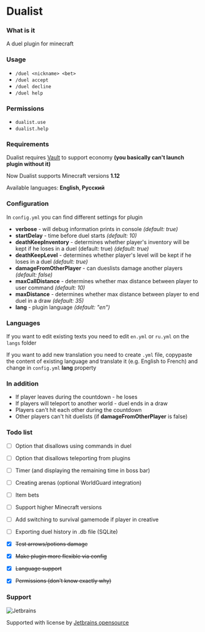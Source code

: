 # Dualist

### What is it
A duel plugin for minecraft

### Usage

- `/duel <nickname> <bet>`
- `/duel accept`
- `/duel decline`
- `/duel help`

### Permissions

- `dualist.use`
- `dualist.help`

### Requirements
Dualist requires [Vault](https://www.spigotmc.org/resources/vault.34315/) to support economy **(you basically can't launch plugin without it)**

Now Dualist supports Minecraft versions **1.12**

Available languages: **English, Русский**

### Configuration
In `config.yml` you can find different settings for plugin
- **verbose** - will debug information prints in console _(default: true)_
- **startDelay** - time before duel starts _(default: 10)_
- **deathKeepInventory** - determines whether player's inventory will be kept if he loses in a duel (default: true)
 _(default: true)_
- **deathKeepLevel** - determines whether player's level will be kept if he loses in a duel _(default: true)_
- **damageFromOtherPlayer** - can dueslists damage another players _(default: false)_
- **maxCallDistance** - determines whether max distance between player to user command _(default: 10)_
- **maxDistance** - determines whether max distance between player to end duel in a draw _(default: 35)_
- **lang** - plugin language _(default: "en")_

### Languages
If you want to edit existing texts you need to edit `en.yml` or `ru.yml` on the `langs` folder

If you want to add new translation you need to create `.yml` file, copypaste the content of existing language and translate it (e.g. English to French) and change in `config.yml` **lang** property

### In addition
- If player leaves during the countdown - he loses
- If players will teleport to another world - duel ends in a draw
- Players can't hit each other during the countdown
- Other players can't hit duelists (if **damageFromOtherPlayer** is false)

### Todo list
- [ ] Option that disallows using commands in duel
- [ ] Option that disallows teleporting from plugins
- [ ] Timer (and displaying the remaining time in boss bar)
- [ ] Creating arenas (optional WorldGuard integration)
- [ ] Item bets
- [ ] Support higher Minecraft versions
- [ ] Add switching to survival gamemode if player in creative
- [ ] Exporting duel history in .db file (SQLite)
- [x] ~~Test arrows/potions damage~~
- [x] ~~Make plugin more flexible via config~~
- [x] ~~Language support~~
- [x] ~~Permissions (don't know exactly why)~~


### Support
![Jetbrains](https://cdn.jsdelivr.net/npm/@jetbrains/logos@1.1.8/jetbrains/jetbrains.svg) 

Supported with license by [Jetbrains opensource](jetbrains.com/opensource) 


